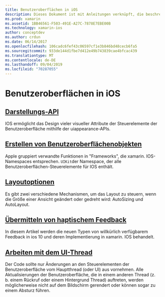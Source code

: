 ```yaml
---
title: Benutzeroberflächen in iOS
description: Dieses Dokument ist mit Anleitungen verknüpft, die beschreiben, wie Benutzeroberflächen in der xamarin. IOS-App erstellt werden. Die verknüpften Handbücher umfassen die Darstellungs-API, das Erstellen von Benutzeroberflächen Objekten, Layoutoptionen und vieles mehr.
ms.prod: xamarin
ms.assetid: 1BB46561-F503-491E-A27C-7878E7EBE00B
ms.technology: xamarin-ios
author: conceptdev
ms.author: crdun
ms.date: 06/14/2017
ms.openlocfilehash: 106cadc6fef43c06597cf1e3b846bd48cecb6fa5
ms.sourcegitcommit: 933de144d1fbe7d412e49b743839cae4bfcac439
ms.translationtype: MT
ms.contentlocale: de-DE
ms.lasthandoff: 09/04/2019
ms.locfileid: "70287055"
---
```

# <a name="user-interfaces-in-ios"></a>Benutzeroberflächen in iOS

## <a name="appearance-apiintroduction-to-the-appearance-apimd"></a>[Darstellungs-API](introduction-to-the-appearance-api.md)

IOS ermöglicht das Design vieler visueller Attribute der Steuerelemente der Benutzeroberfläche mithilfe der uiappearance-APIs.

## <a name="creating-user-interface-objectsiosuser-interfaceios-uicreating-ui-objectsmd"></a>[Erstellen von Benutzeroberflächenobjekten](~/ios/user-interface/ios-ui/creating-ui-objects.md)

Apple gruppiert verwandte Funktionen in "Frameworks", die xamarin. IOS-Namespaces entsprechen. `UIKit`der Namespace, der alle Benutzeroberflächen-Steuerelemente für IOS enthält.

## <a name="layout-optionsiosuser-interfaceios-uilayout-optionsmd"></a>[Layoutoptionen](~/ios/user-interface/ios-ui/layout-options.md)

Es gibt zwei verschiedene Mechanismen, um das Layout zu steuern, wenn die Größe einer Ansicht geändert oder gedreht wird: AutoSizing und AutoLayout.

## <a name="providing-haptic-feedbackiosuser-interfaceios-uihaptic-feedbackmd"></a>[Übermitteln von haptischem Feedback](~/ios/user-interface/ios-ui/haptic-feedback.md)

In diesem Artikel werden die neuen Typen von willkürlich verfügbarem Feedback in ios 10 und deren Implementierung in xamarin. IOS behandelt.

## <a name="working-with-the-ui-threadiosuser-interfaceios-uiui-threadmd"></a>[Arbeiten mit dem UI-Thread](~/ios/user-interface/ios-ui/ui-thread.md)

Der Code sollte nur Änderungen an den Steuerelementen der Benutzeroberfläche vom Hauptthread (oder UI) aus vornehmen. Alle Aktualisierungen der Benutzeroberfläche, die in einem anderen Thread (z. b. einem Rückruf oder einem Hintergrund Thread) auftreten, werden möglicherweise nicht auf dem Bildschirm gerendert oder können sogar zu einem Absturz führen.




